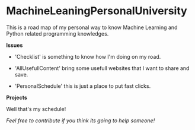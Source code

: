 # MachineLeaningPersonalUniversity
This is a road map of my personal way to know Machine Learning and Python related programming knowledges.

**Issues**

- 'Checklist' is something to know how I'm doing on my road.

- 'AllUsefullContent' bring some usefull websites that I want to share and save.

- 'PersonalSchedule' this is just a place to put fast clicks.

**Projects**

Well that's my schedule!


_Feel free to contribute if you think its going to help someone!_

